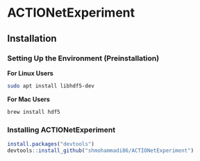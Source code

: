 # ACTIONetExperiment
## Installation
### Setting Up the Environment (Preinstallation)
**For Linux Users** 
```bash
sudo apt install libhdf5-dev
```

**For Mac Users** 

```bash
brew install hdf5
```

### Installing ACTIONetExperiment
```r
install.packages("devtools")
devtools::install_github("shmohammadi86/ACTIONetExperiment")

```

